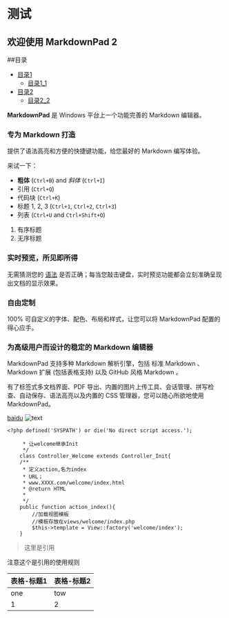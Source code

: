 # 测试 
## 欢迎使用 MarkdownPad 2 ##
##目录
* [目录1](#_2)
	 + [目录1_1](#_3)
* [目录2](#_4)
	 + [目录2_2](#_5)

**MarkdownPad** 是 Windows 平台上一个功能完善的 Markdown 编辑器。
<span id="_2"></span>
### 专为 Markdown 打造 ###

提供了语法高亮和方便的快捷键功能，给您最好的 Markdown 编写体验。

来试一下：

- **粗体** (`Ctrl+B`) and *斜体* (`Ctrl+I`)
- 引用 (`Ctrl+Q`)
- 代码块 (`Ctrl+K`)
- 标题 1, 2, 3 (`Ctrl+1`, `Ctrl+2`, `Ctrl+3`)
- 列表 (`Ctrl+U` and `Ctrl+Shift+O`)

1. 有序标题
2. 无序标题 

### 实时预览，所见即所得 ###
<span id="_3"></span>
无需猜测您的 [语法](http://markdownpad.com) 是否正确；每当您敲击键盘，实时预览功能都会立刻准确呈现出文档的显示效果。

### 自由定制 ###
<span id="_4"></span>

100% 可自定义的字体、配色、布局和样式，让您可以将 MarkdownPad 配置的得心应手。

### 为高级用户而设计的稳定的 Markdown 编辑器 ###
 
 MarkdownPad 支持多种 Markdown 解析引擎，包括 标准 Markdown 、 Markdown 扩展 (包括表格支持) 以及 GitHub 风格 Markdown 。
 
 有了标签式多文档界面、PDF 导出、内置的图片上传工具、会话管理、拼写检查、自动保存、语法高亮以及内置的 CSS 管理器，您可以随心所欲地使用 MarkdownPad。

[baidu](http://baidu.com)
<span id="_5"></span>
![text](https://ooo.0o0.ooo/2017/03/17/58cbb44bd3f63.jpg)

    
    <?php defined('SYSPATH') or die('No direct script access.');
        
         * 让welcome继承Init
         */
        class Controller_Welcome extends Controller_Init{
        /**
         * 定义action,名为index
         * URL；
         * www.XXXX.com/welcome/index.html
         * @return HTML
         *
         */
        public function action_index(){
            //加载视图模板
            //模板存放在views/welcome/index.php
            $this->template = View::factory('welcome/index');
        }

> 这里是引用 

注意这个是引用的使用规则

| 表格-标题1 | 表格-标题2 |
|------------|------------|
|one         |tow         |
|1           |2           |
